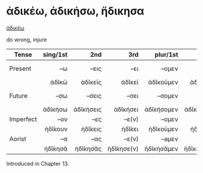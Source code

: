 # ἀδικέω, άδικἠσω, ἤδικησα

[ἀδικέω](https://en.wiktionary.org/wiki/ἀδικέω)

do wrong, injure

| Tense      | sing/1st |       2nd |        3rd |   plur/1st |       2nd |           3rd | Infinitive |
|------------|---------:|----------:|-----------:|-----------:|----------:|--------------:|:----------:|
| Present    |       –ω |      –εις |        –ει |      –ομεν |      –ετε |      –ουσι(ν) | 1pp + –ειν |
|            |    ἀδῐκῶ |   ἀδῐκεῖς |     ἀδῐκεῖ |  ἀδῐκοῦμεν |  ἀδῐκεῖτε |   ἀδῐκοῦσῐ(ν) |  ἀδῐκεῖν   |
| Future     |      –σω |     –σεις |       –σει |     –σομεν |     –σετε |     –σουσι(ν) | 2pp + –ειν |
|            |  ἀδῐκήσω | ἀδῐκήσεις |   ἀδῐκήσει | ἀδῐκήσομεν | ἀδῐκήσετε | ἀδῐκήσουσῐ(ν) | ἀδῐκήσειν  |
| Imperfect  |      –ον |       –ες |      –ε(ν) |      –ομεν |      –ετε |           –ον |     -      |
|            |  ἠδῐ́κουν |   ἠδῐ́κεις |     ἠδῐ́κει |  ἠδῐκοῦμεν |  ἠδῐκεῖτε |       ἠδῐ́κουν |     -      |
| Aorist     |       –α |       –ας |      –ε(ν) |      –aμεν |      –ατε |           –αν |  3pp +-αἰ  |
|            |  ἠδῐ́κησᾰ |  ἠδῐ́κησᾰς | ἠδῐ́κησε(ν) | ἠδῐκήσᾰμεν | ἠδῐκήσᾰτε |      ἠδῐ́κησᾰν |  ἀδῐκῆσαι  |


Introduced in Chapter 13.
